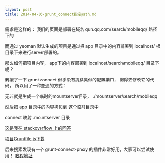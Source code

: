 ```yaml
---
layout: post
title: 2014-04-03-grunt_connect指定path.md
---
```


需求是这样的： 我们的页面是部署在域名 qun.qq.com/search/mobileqq/ 路径下的

而通过 yeoman 默认生成的项目是通过把 app 目录中的内容部署到 localhost/ 根目录下来进行server部署的。

那么如何把项目内容， app下的内容部署到 localhost/search/mobileqq/ 目录下呢？

我搜了一下 grunt connect 似乎没有提供类似的配置接口， 懒得去修改它的代码， 所以用了一种变通的方式：

无非就是生成一个临时的mountserver目录， ./mountserver/search/mobileqq

然后把 app 目录中的内容拷贝到 这个临时目录中

connect 映射 .mountserver 目录

[这是我在 stackoverflow 上的回答](http://stackoverflow.com/questions/21400675/using-grunt-contrib-connect-open-page-url-with-added-context-path/22827103#22827103)

[项目Gruntfile.js下载](/attachments/2014-04-03-Gruntfile.js)

后来搜索发现有一个 grunt-connect-proxy 的插件非常好用，大家可以尝试使用！ [教程地址](http://fettblog.eu/blog/2013/09/20/using-grunt-connect-proxy/)
